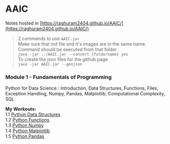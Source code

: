 # AAIC

Notes hosted in [https://raghuram2404.github.io/AAIC/](https://raghuram2404.github.io/AAIC/)

> 2 commands to use `AAIC.jar`  
> Make sure that md file and it's images are in the same name. Command should be executed from that folder  
> `java -jar ../AAIC.jar --convert {foldername} yes`  
> To create the json files for the github page  
> `java -jar AAIC.jar --genjson`

### Module 1 - Fundamentals of Programming
Python for Data Science : Introduction, Data Structures, Functions, Files, Exception Handling, Numpy, Pandas, Matplotlib, Computational Complexity, SQL


**My Workouts:**  
1.1 [Python Data Structures](https://colab.research.google.com/drive/1y0AaVoz_lMVuWPykrGL4ps-f_Y6zjHeP?authuser=1)  
1.2 [Python Functions](https://colab.research.google.com/drive/1x-4lk6G41667XPSgDq7X_tUd7un6hHH5?authuser=1)  
1.3 [Python Numpy](https://colab.research.google.com/drive/1nRbBIrXV7no_oTUt5BJwFsBZyGWDM2w4?authuser=1#scrollTo=fSBCxNXqQpxM)  
1.4 [Python Matplotlib](https://colab.research.google.com/drive/1IaXH-9Kt_8D5eFW60VJsha0fvjSqYAht?authuser=1)  
1.5 [Python Pandas](https://colab.research.google.com/drive/15TZOFwNSSHi3KThDgev7Q48P_dXOxoLP?authuser=1)  